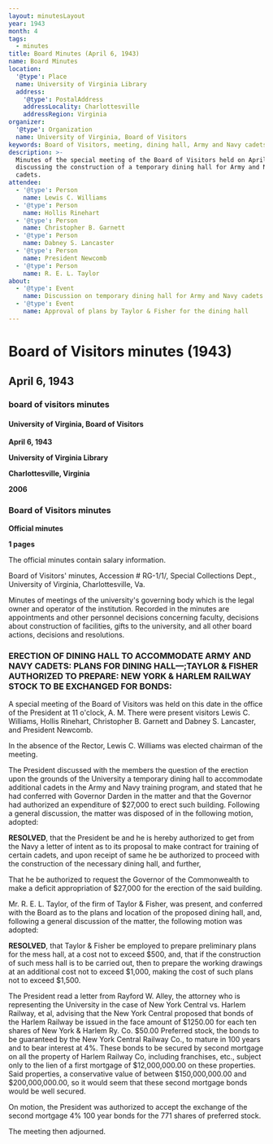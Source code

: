 ```yaml
---
layout: minutesLayout
year: 1943
month: 4
tags:
  - minutes
title: Board Minutes (April 6, 1943)
name: Board Minutes
location:
  '@type': Place
  name: University of Virginia Library
  address:
    '@type': PostalAddress
    addressLocality: Charlottesville
    addressRegion: Virginia
organizer:
  '@type': Organization
  name: University of Virginia, Board of Visitors
keywords: Board of Visitors, meeting, dining hall, Army and Navy cadets, construction
description: >-
  Minutes of the special meeting of the Board of Visitors held on April 6, 1943,
  discussing the construction of a temporary dining hall for Army and Navy
  cadets.
attendee:
  - '@type': Person
    name: Lewis C. Williams
  - '@type': Person
    name: Hollis Rinehart
  - '@type': Person
    name: Christopher B. Garnett
  - '@type': Person
    name: Dabney S. Lancaster
  - '@type': Person
    name: President Newcomb
  - '@type': Person
    name: R. E. L. Taylor
about:
  - '@type': Event
    name: Discussion on temporary dining hall for Army and Navy cadets
  - '@type': Event
    name: Approval of plans by Taylor & Fisher for the dining hall
---
```


<!-- altadded -->
<!-- altadded -->

<!-- llmmeta -->



<!-- llmformatted -->

# Board of Visitors minutes (1943)

## April 6, 1943

### board of visitors minutes

#### University of Virginia, Board of Visitors

**April 6, 1943**

**University of Virginia Library**

**Charlottesville, Virginia**

**2006**

### Board of Visitors minutes

**Official minutes**

**1 pages**

The official minutes contain salary information.

Board of Visitors' minutes, Accession # RG-1/1/, Special Collections Dept., University of Virginia, Charlottesville, Va.

Minutes of meetings of the university's governing body which is the legal owner and operator of the institution. Recorded in the minutes are appointments and other personnel decisions concerning faculty, decisions about construction of facilities, gifts to the university, and all other board actions, decisions and resolutions.

### ERECTION OF DINING HALL TO ACCOMMODATE ARMY AND NAVY CADETS: PLANS FOR DINING HALL—;TAYLOR & FISHER AUTHORIZED TO PREPARE: NEW YORK & HARLEM RAILWAY STOCK TO BE EXCHANGED FOR BONDS:

A special meeting of the Board of Visitors was held on this date in the office of the President at 11 o'clock, A. M. There were present visitors Lewis C. Williams, Hollis Rinehart, Christopher B. Garnett and Dabney S. Lancaster, and President Newcomb.

In the absence of the Rector, Lewis C. Williams was elected chairman of the meeting.

The President discussed with the members the question of the erection upon the grounds of the University a temporary dining hall to accommodate additional cadets in the Army and Navy training program, and stated that he had conferred with Governor Darden in the matter and that the Governor had authorized an expenditure of $27,000 to erect such building. Following a general discussion, the matter was disposed of in the following motion, adopted:

**RESOLVED**, that the President be and he is hereby authorized to get from the Navy a letter of intent as to its proposal to make contract for training of certain cadets, and upon receipt of same he be authorized to proceed with the construction of the necessary dining hall, and further,

That he be authorized to request the Governor of the Commonwealth to make a deficit appropriation of $27,000 for the erection of the said building.

Mr. R. E. L. Taylor, of the firm of Taylor & Fisher, was present, and conferred with the Board as to the plans and location of the proposed dining hall, and, following a general discussion of the matter, the following motion was adopted:

**RESOLVED**, that Taylor & Fisher be employed to prepare preliminary plans for the mess hall, at a cost not to exceed $500, and, that if the construction of such mess hall is to be carried out, then to prepare the working drawings at an additional cost not to exceed $1,000, making the cost of such plans not to exceed $1,500.

The President read a letter from Rayford W. Alley, the attorney who is representing the University in the case of New York Central vs. Harlem Railway, et al, advising that the New York Central proposed that bonds of the Harlem Railway be issued in the face amount of $1250.00 for each ten shares of New York & Harlem Ry. Co. $50.00 Preferred stock, the bonds to be guaranteed by the New York Central Railway Co., to mature in 100 years and to bear interest at 4%. These bonds to be secured by second mortgage on all the property of Harlem Railway Co, including franchises, etc., subject only to the lien of a first mortgage of $12,000,000.00 on these properties. Said properties, a conservative value of between $150,000,000.00 and $200,000,000.00, so it would seem that these second mortgage bonds would be well secured.

On motion, the President was authorized to accept the exchange of the second mortgage 4% 100 year bonds for the 771 shares of preferred stock.

The meeting then adjourned.
